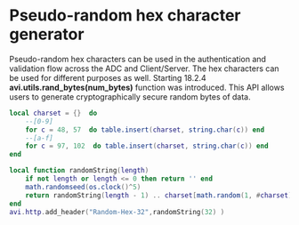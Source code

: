 # Pseudo-random	hex	character	generator
Pseudo-random	hex	characters can	be	used	in	the	authentication	and	validation	flow	across
the	ADC	and	Client/Server.	The	hex	characters	can	be	used	for	different	purposes	as	well.
Starting 18.2.4 **avi.utils.rand_bytes(num_bytes)** function was introduced. This API allows users to generate cryptographically secure random bytes of data.

```lua
local charset = {}  do
    --[0-9]
    for c = 48, 57  do table.insert(charset, string.char(c)) end
    --[a-f]
    for c = 97, 102  do table.insert(charset, string.char(c)) end
end

local function randomString(length)
    if not length or length <= 0 then return '' end
    math.randomseed(os.clock()^5)
    return randomString(length - 1) .. charset[math.random(1, #charset)]
end
avi.http.add_header("Random-Hex-32",randomString(32) )
```
